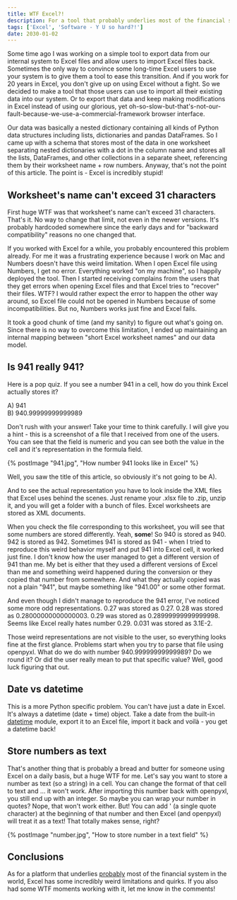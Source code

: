 ```yaml
---
title: WTF Excel?!
description: For a tool that probably underlies most of the financial systems in the world, Excel has some incredibly weird limitations and quirks. Let me share a few WTFs I encountered when working with it.
tags: ['Excel', 'Software - Y U so hard?!']
date: 2030-01-02
---
```


Some time ago I was working on a simple tool to export data from our internal system to Excel files and allow users to import Excel files back. Sometimes the only way to convince some long-time Excel users to use your system is to give them a tool to ease this transition. And if you work for 20 years in Excel, you don't give up on using Excel without a fight. So we decided to make a tool that those users can use to import all their existing data into our system. Or to export that data and keep making modifications in Excel instead of using our glorious, yet oh-so-slow-but-that's-not-our-fault-because-we-use-a-commercial-framework browser interface.

Our data was basically a nested dictionary containing all kinds of Python data structures including lists, dictionaries and pandas DataFrames. So I came up with a schema that stores most of the data in one worksheet separating nested dictionaries with a dot in the column name and stores all the lists, DataFrames, and other collections in a separate sheet, referencing them by their worksheet name + row numbers. Anyway, that's not the point of this article. The point is - Excel is incredibly stupid!

## Worksheet's name can't exceed 31 characters

First huge WTF was that worksheet's name can't exceed 31 characters. That's it. No way to change that limit, not even in the newer versions. It's probably hardcoded somewhere since the early days and for "backward compatibility" reasons no one changed that.

If you worked with Excel for a while, you probably encountered this problem already. For me it was a frustrating experience because I work on Mac and Numbers doesn't have this weird limitation. When I open Excel file using Numbers, I get no error. Everything worked "on my machine", so I happily deployed the tool.
Then I started receiving complains from the users that they get errors when opening Excel files and that Excel tries to "recover" their files. WTF? I would rather expect the error to happen the other way around, so Excel file could not be opened in Numbers because of some incompatibilities. But no, Numbers works just fine and Excel fails.

It took a good chunk of time (and my sanity) to figure out what's going on. Since there is no way to overcome this limitation, I ended up maintaining an internal mapping between "short Excel worksheet names" and our data model.

## Is 941 really 941?

Here is a pop quiz. If you see a number 941 in a cell, how do you think Excel actually stores it?

A) 941  
B) 940.99999999999989

Don't rush with your answer! Take your time to think carefully. I will give you a hint - this is a screenshot of a file that I received from one of the users. You can see that the field is numeric and you can see both the value in the cell and it's representation in the formula field.

{% postImage "941.jpg", "How number 941 looks like in Excel" %}

Well, you saw the title of this article, so obviously it's not going to be A).

And to see the actual representation you have to look inside the XML files that Excel uses behind the scenes. Just rename your .xlsx file to .zip, unzip it, and you will get a folder with a bunch of files. Excel worksheets are stored as XML documents.

When you check the file corresponding to this worksheet, you will see that some numbers are stored differently. Yeah, **some**! So 940 is stored as 940. 942 is stored as 942. Sometimes 941 is stored as 941 - when I tried to reproduce this weird behavior myself and put 941 into Excel cell, it worked just fine. I don't know how the user managed to get a different version of 941 than me. My bet is either that they used a different versions of Excel than me and something weird happened during the conversion or they copied that number from somewhere. And what they actually copied was not a plain "941", but maybe something like "941.00" or some other format.

And even though I didn't manage to reproduce the 941 error, I've noticed some more odd representations. 0.27 was stored as 0.27. 0.28 was stored as 0.28000000000000003. 0.29 was stored as 0.28999999999999998. Seems like Excel really hates number 0.29. 0.031 was stored as 3.1E-2.

Those weird representations are not visible to the user, so everything looks fine at the first glance. Problems start when you try to parse that file using openpyxl. What do we do with number 940.99999999999989? Do we round it? Or did the user really mean to put that specific value? Well, good luck figuring that out.

## Date vs datetime

This is a more Python specific problem. You can't have just a date in Excel. It's always a datetime (date + time) object. Take a date from the built-in [datetime](https://docs.python.org/3/library/datetime.html) module, export it to an Excel file, import it back and voilà - you get a datetime back!

## Store numbers as text

That's another thing that is probably a bread and butter for someone using Excel on a daily basis, but a huge WTF for me. Let's say you want to store a number as text (so a string) in a cell. You can change the format of that cell to text and ... it won't work. After importing this number back with openpyxl, you still end up with an integer. So maybe you can wrap your number in quotes? Nope, that won't work either. But! You can add ' (a single quote character) at the beginning of that number and then Excel (and openpyxl) will treat it as a text! That totally makes sense, right?

{% postImage "number.jpg", "How to store number in a text field" %}

## Conclusions

As for a platform that underlies [probably](https://starecat.com/content/wp-content/uploads/the-whole-world-financial-systems-held-by-excel.jpg) most of the financial system in the world, Excel has some incredibly weird limitations and quirks. If you also had some WTF moments working with it, let me know in the comments!
